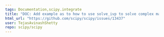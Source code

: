```yaml
---
tags: Documentation,scipy.integrate
title: "DOC: Add example as to how to use solve_ivp to solve complex matrix differential equations"
html_url: "https://github.com/scipy/scipy/issues/13437"
user: TejasAvinashShetty
repo: scipy/scipy
---
```


